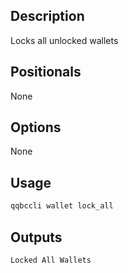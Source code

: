 ## Description
Locks all unlocked wallets


## Positionals
None
## Options
None
## Usage


```sh
qqbccli wallet lock_all
```

## Outputs


```console
Locked All Wallets
```
